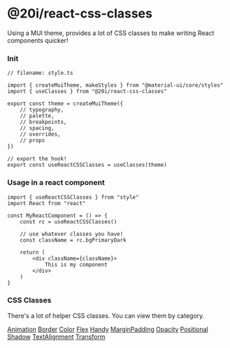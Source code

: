 # @20i/react-css-classes

Using a MUI theme, provides a lot of CSS classes to make writing React components quicker!

### Init

```
// filename: style.ts

import { createMuiTheme, makeStyles } from "@material-ui/core/styles"
import { useClasses } from "@20i/react-css-classes"

export const theme = createMuiTheme({
    // typography,
    // palette,
    // breakpoints,
    // spacing,
    // overrides,
    // props
})

// export the hook!
export const useReactCSSClasses = useClasses(theme)
```

### Usage in a react component

```
import { useReactCSSClasses } from "style"
import React from "react"

const MyReactComponent = () => {
    const rc = useReactCSSClasses()

    // use whatever classes you have!
    const className = rc.bgPrimaryDark

    return (
        <div className={className}>
            This is my component
        </div>
    )
}
```

### CSS Classes

There's a lot of helper CSS classes. You can view them by category.

[Animation](./src/classes/Animation.ts)
[Border](./src/classes/Border.ts)
[Color](./src/classes/Color.ts)
[Flex](./src/classes/Flex.ts)
[Handy](./src/classes/Handy.ts)
[MarginPadding](./src/classes/MarginPadding.ts)
[Opacity](./src/classes/Opacity.ts)
[Positional](./src/classes/Positional.ts)
[Shadow](./src/classes/Shadow.ts)
[TextAlignment](./src/classes/TextAlignment.ts)
[Transform](./src/classes/Transform.ts)
